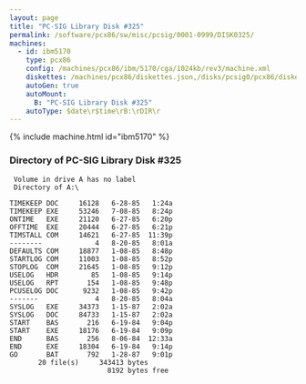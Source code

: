 ```yaml
---
layout: page
title: "PC-SIG Library Disk #325"
permalink: /software/pcx86/sw/misc/pcsig/0001-0999/DISK0325/
machines:
  - id: ibm5170
    type: pcx86
    config: /machines/pcx86/ibm/5170/cga/1024kb/rev3/machine.xml
    diskettes: /machines/pcx86/diskettes.json,/disks/pcsig0/pcx86/diskettes.json
    autoGen: true
    autoMount:
      B: "PC-SIG Library Disk #325"
    autoType: $date\r$time\rB:\rDIR\r
---
```


{% include machine.html id="ibm5170" %}

### Directory of PC-SIG Library Disk #325

     Volume in drive A has no label
     Directory of A:\

    TIMEKEEP DOC     16128   6-28-85   1:24a
    TIMEKEEP EXE     53246   7-08-85   8:24p
    ONTIME   EXE     21120   6-27-85   6:20p
    OFFTIME  EXE     20444   6-27-85   6:21p
    TIMSTALL COM     14621   6-27-85  11:39p
    --------             4   8-20-85   8:01a
    DEFAULTS COM     18877   1-08-85   8:48p
    STARTLOG COM     11003   1-08-85   8:52p
    STOPLOG  COM     21645   1-08-85   9:12p
    USELOG   HDR        85   1-08-85   9:14p
    USELOG   RPT       154   1-08-85   9:48p
    PCUSELOG DOC      9232   1-08-85   9:42p
    -------              4   8-20-85   8:04a
    SYSLOG   EXE     34373   1-15-87   2:02a
    SYSLOG   DOC     84733   1-15-87   2:02a
    START    BAS       216   6-19-84   9:04p
    START    EXE     18176   6-19-84   9:09p
    END      BAS       256   8-06-84  12:33a
    END      EXE     18304   6-19-84   9:14p
    GO       BAT       792   1-28-87   9:01p
           20 file(s)     343413 bytes
                            8192 bytes free
